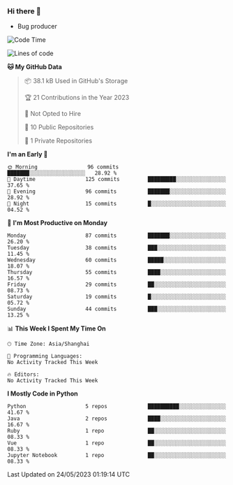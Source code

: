 ### Hi there 👋
* Bug producer
<!--START_SECTION:waka-->
![Code Time](http://img.shields.io/badge/Code%20Time-906%20hrs%2047%20mins-blue)

![Lines of code](https://img.shields.io/badge/From%20Hello%20World%20I%27ve%20Written-78.6%20thousand%20lines%20of%20code-blue)

**🐱 My GitHub Data** 

> 📦 38.1 kB Used in GitHub's Storage 
 > 
> 🏆 21 Contributions in the Year 2023
 > 
> 🚫 Not Opted to Hire
 > 
> 📜 10 Public Repositories 
 > 
> 🔑 1 Private Repositories 
 > 
**I'm an Early 🐤** 

```text
🌞 Morning                96 commits          ███████░░░░░░░░░░░░░░░░░░   28.92 % 
🌆 Daytime                125 commits         █████████░░░░░░░░░░░░░░░░   37.65 % 
🌃 Evening                96 commits          ███████░░░░░░░░░░░░░░░░░░   28.92 % 
🌙 Night                  15 commits          █░░░░░░░░░░░░░░░░░░░░░░░░   04.52 % 
```
📅 **I'm Most Productive on Monday** 

```text
Monday                   87 commits          ███████░░░░░░░░░░░░░░░░░░   26.20 % 
Tuesday                  38 commits          ███░░░░░░░░░░░░░░░░░░░░░░   11.45 % 
Wednesday                60 commits          █████░░░░░░░░░░░░░░░░░░░░   18.07 % 
Thursday                 55 commits          ████░░░░░░░░░░░░░░░░░░░░░   16.57 % 
Friday                   29 commits          ██░░░░░░░░░░░░░░░░░░░░░░░   08.73 % 
Saturday                 19 commits          █░░░░░░░░░░░░░░░░░░░░░░░░   05.72 % 
Sunday                   44 commits          ███░░░░░░░░░░░░░░░░░░░░░░   13.25 % 
```


📊 **This Week I Spent My Time On** 

```text
🕑︎ Time Zone: Asia/Shanghai

💬 Programming Languages: 
No Activity Tracked This Week

🔥 Editors: 
No Activity Tracked This Week
```

**I Mostly Code in Python** 

```text
Python                   5 repos             ██████████░░░░░░░░░░░░░░░   41.67 % 
Java                     2 repos             ████░░░░░░░░░░░░░░░░░░░░░   16.67 % 
Ruby                     1 repo              ██░░░░░░░░░░░░░░░░░░░░░░░   08.33 % 
Vue                      1 repo              ██░░░░░░░░░░░░░░░░░░░░░░░   08.33 % 
Jupyter Notebook         1 repo              ██░░░░░░░░░░░░░░░░░░░░░░░   08.33 % 
```




 Last Updated on 24/05/2023 01:19:14 UTC
<!--END_SECTION:waka-->
